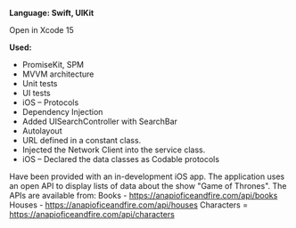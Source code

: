 **Language: Swift, UIKit**

Open in Xcode 15

**Used:**
- PromiseKit, SPM
- MVVM architecture
- Unit tests 
- UI tests
- iOS – Protocols 
- Dependency Injection
- Added UISearchController with SearchBar
- Autolayout
- URL defined in a constant class.
- Injected the Network Client into the service class.
- iOS – Declared the data classes as Codable protocols

Have been provided with an in-development iOS app. The application uses an open API to display lists of data about the show "Game of Thrones".
The APIs are available from: 
	Books - https://anapioficeandfire.com/api/books 
	Houses - https://anapioficeandfire.com/api/houses 
 	Characters = https://anapioficeandfire.com/api/characters
